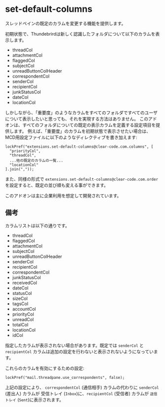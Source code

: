 set-default-columns
===================

スレッドペインの既定のカラムを変更する機能を提供します。

初期状態で、Thundebrirdは新しく認識したフォルダについて以下のカラムを表示します。

 * threadCol
 * attachmentCol
 * flaggedCol
 * subjectCol
 * unreadButtonColHeader
 * correspondentCol
 * senderCol
 * recipientCol
 * junkStatusCol
 * dateCol
 * locationCol

しかしながら、「重要度」のようなカラムをすべてのフォルダですべてのユーザについて表示したいと思っても、それを実現する方法はありません。
このアドオンは、すべてのフォルダについての既定の表示カラムを定義する設定項目を提供します。
例えば、「重要度」のカラムを初期状態で表示させたい場合は、MCD用設定ファイルに以下のようなディレクティブを書き加えます:

    lockPref("extensions.set-default-columns@clear-code.com.columns", [
      "priorityCol",
      "threadCol",
      ...他の既定のカラムの一覧...
      "locationCol"
    ].join(","));

また、同様の形式で `extensions.set-default-columns@clear-code.com.order` を設定すると、既定の並び順も変える事ができます。

このアドオンは主に企業利用を想定して開発されています。

備考
----

カラムリストは以下の通りです。

* threadCol
* flaggedCol
* attachmentCol
* subjectCol
* unreadButtonColHeader
* senderCol
* recipientCol
* correspondentCol
* junkStatusCol
* receivedCol
* dateCol
* statusCol
* sizeCol
* tagsCol
* accountCol
* priorityCol
* unreadCol
* totalCol
* locationCol
* idCol

指定したカラムが表示されない場合があります。既定では `senderCol` と `recipientCol` カラムは追加の設定を行わないと表示されないようになっています。

これらのカラムを有効にするための設定:

    lockPref("mail.threadpane.use_correspondents", false);

上記の設定により、 `correspondentCol` (通信相手) カラムの代わりに `senderCol` (差出人) カラムが 受信トレイ (`Inbox`)に、`recipientCol` (受信者) カラムが `送信トレイ` (`Sent`)に表示されます。
